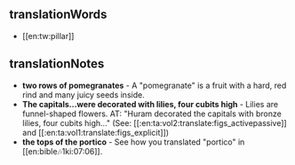 ## translationWords

* [[en:tw:pillar]]

## translationNotes

* **two rows of pomegranates** - A "pomegranate" is a fruit with a hard, red rind and many juicy seeds inside.
* **The capitals...were decorated with lilies, four cubits high** - Lilies are funnel-shaped flowers. AT: "Huram decorated the capitals with bronze lilies, four cubits high..." (See: [[:en:ta:vol2:translate:figs_activepassive]] and [[:en:ta:vol1:translate:figs_explicit]])
* **the tops of the portico** - See how you translated "portico" in [[en:bible:notes:1ki:07:06]].
